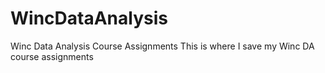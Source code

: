 # WincDataAnalysis
Winc Data Analysis Course Assignments
This is where I save my Winc DA course assignments

